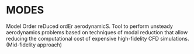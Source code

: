 # MODES
Model Order reDuced ordEr aerodynamicS. Tool to perform unsteady aerodynamics problems based on techniques of modal reduction that allow reducing the computational cost of expensive high-fidelity CFD simulations. (Mid-fidelity approach)



